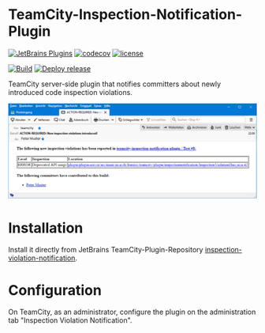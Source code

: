 # TeamCity-Inspection-Notification-Plugin
[![JetBrains Plugins](https://img.shields.io/jetbrains/plugin/v/12382)](https://plugins.jetbrains.com/plugin/12382-inspection-violation-notification)
[![codecov](https://codecov.io/gh/frimtec/teamcity-inspection-notification-plugin/branch/master/graph/badge.svg?token=PA2AUVHJNI)](https://codecov.io/gh/frimtec/teamcity-inspection-notification-plugin)
[![license](https://img.shields.io/badge/License-Apache%202.0-blue.svg)](https://opensource.org/licenses/Apache-2.0)

[![Build](https://github.com/frimtec/teamcity-inspection-notification-plugin/workflows/Build/badge.svg)](https://github.com/frimtec/teamcity-inspection-notification-plugin/actions?query=workflow%3ABuild)
[![Deploy release](https://github.com/frimtec/teamcity-inspection-notification-plugin/workflows/Deploy%20release/badge.svg)](https://github.com/frimtec/teamcity-inspection-notification-plugin/actions?query=workflow%3A%22Deploy+release%22)

TeamCity server-side plugin that notifies committers about newly introduced code inspection violations.

![Screen shot of app](images/email.png "Screen shot of the notification")

# Installation

Install it directly from JetBrains TeamCity-Plugin-Repository [inspection-violation-notification](https://plugins.jetbrains.com/plugin/12382-inspection-violation-notification).

# Configuration

On TeamCity, as an administrator, configure the plugin on the administration tab "Inspection Violation Notification".
